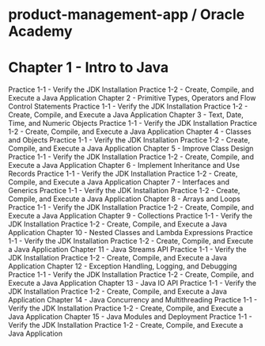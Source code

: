 ﻿# product-management-app / Oracle Academy

# Chapter 1 - Intro to Java
  Practice 1-1 - Verify the JDK Installation
  Practice 1-2 - Create, Compile, and Execute a Java Application
Chapter 2 - Primitive Types, Operators and Flow Control Statements
  Practice 1-1 - Verify the JDK Installation
  Practice 1-2 - Create, Compile, and Execute a Java Application
Chapter 3 - Text, Date, Time, and Numeric Objects
  Practice 1-1 - Verify the JDK Installation
  Practice 1-2 - Create, Compile, and Execute a Java Application
Chapter 4 - Classes and Objects
  Practice 1-1 - Verify the JDK Installation
  Practice 1-2 - Create, Compile, and Execute a Java Application
Chapter 5 - Improve Class Design
  Practice 1-1 - Verify the JDK Installation
  Practice 1-2 - Create, Compile, and Execute a Java Application
Chapter 6 - Implement Inheritance and Use Records
  Practice 1-1 - Verify the JDK Installation
  Practice 1-2 - Create, Compile, and Execute a Java Application
Chapter 7 - Interfaces and Generics
  Practice 1-1 - Verify the JDK Installation
  Practice 1-2 - Create, Compile, and Execute a Java Application
Chapter 8 - Arrays and Loops
  Practice 1-1 - Verify the JDK Installation
  Practice 1-2 - Create, Compile, and Execute a Java Application
Chapter 9 - Collections
  Practice 1-1 - Verify the JDK Installation
  Practice 1-2 - Create, Compile, and Execute a Java Application
Chapter 10 - Nested Classes and Lambda Expressions
  Practice 1-1 - Verify the JDK Installation
  Practice 1-2 - Create, Compile, and Execute a Java Application
Chapter 11 - Java Streams API
  Practice 1-1 - Verify the JDK Installation
  Practice 1-2 - Create, Compile, and Execute a Java Application
Chapter 12 - Exception Handling, Logging, and Debugging
  Practice 1-1 - Verify the JDK Installation
  Practice 1-2 - Create, Compile, and Execute a Java Application
Chapter 13 - Java IO API
  Practice 1-1 - Verify the JDK Installation
  Practice 1-2 - Create, Compile, and Execute a Java Application
Chapter 14 - Java Concurrency and Multithreading
  Practice 1-1 - Verify the JDK Installation
  Practice 1-2 - Create, Compile, and Execute a Java Application
Chapter 15 - Java Modules and Deployment
  Practice 1-1 - Verify the JDK Installation
  Practice 1-2 - Create, Compile, and Execute a Java Application

